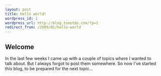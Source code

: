 ```yaml
---
layout: post
title: Hello world!
wordpress_id: 1
wordpress_url: http://blog.tonotdo.com/?p=1
redirect_from: /2009/01/hello-world
---
```


## Welcome
In the last few weeks I came up with a couple of topics where I wanted to talk about. But I always forgot to post them somewhere. So now I've started this blog, to be prepared for the next topic...
